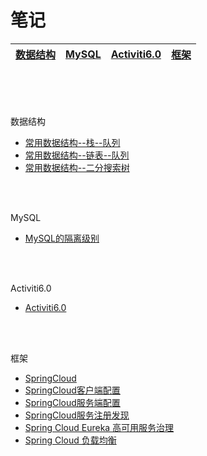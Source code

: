 # 笔记
[数据结构](#dataStructure)|[MySQL](#mysql)|[Activiti6.0](#activiti6.0)|[框架](#框架)
-|-|-|-


<br>
<br>
<br>


<span id="dataStructure">数据结构</span>
* [常用数据结构--栈--队列](https://github.com/xufeifan1992/note/blob/master/MD/Java%E5%9F%BA%E7%A1%80-%E6%95%B0%E6%8D%AE%E7%BB%93%E6%9E%84/%E6%95%B0%E6%8D%AE%E7%BB%93%E6%9E%84-%E6%A0%88-%E9%98%9F%E5%88%97.md)
* [常用数据结构--链表--队列](https://github.com/xufeifan1992/note/blob/master/MD/Java%E5%9F%BA%E7%A1%80-%E6%95%B0%E6%8D%AE%E7%BB%93%E6%9E%84/%E6%95%B0%E6%8D%AE%E7%BB%93%E6%9E%84-%E9%93%BE%E8%A1%A8.md)
* [常用数据结构--二分搜索树](https://github.com/xufeifan1992/note/blob/master/MD/Java%E5%9F%BA%E7%A1%80-%E6%95%B0%E6%8D%AE%E7%BB%93%E6%9E%84/%E6%95%B0%E6%8D%AE%E7%BB%93%E6%9E%84-%E4%BA%8C%E5%88%86%E6%90%9C%E7%B4%A2%E6%A0%91.md)


<br>
<br>

<span id="mysql">MySQL</span>
* [MySQL的隔离级别](https://github.com/xufeifan1992/note/blob/master/MD/MySQL/%E6%95%B0%E6%8D%AE%E5%BA%93%E9%9A%94%E7%A6%BB%E7%BA%A7%E5%88%AB.md)

<br>
<br>

<span id="activiti6.0">Activiti6.0</span>
* [Activiti6.0](https://github.com/xufeifan1992/note/blob/master/MD/activiti/%E5%B7%A5%E4%BD%9C%E6%B5%81-activiti6.0.md)

<br>
<br>

<span id = "框架">框架</span>
* [SpringCloud](https://github.com/xufeifan1992/note/blob/master/MD/%E6%A1%86%E6%9E%B6/SpringCloud.md)
* [SpringCloud客户端配置](https://github.com/xufeifan1992/note/blob/master/MD/%E6%A1%86%E6%9E%B6/Spring%20Cloud%E9%85%8D%E7%BD%AE%E5%AE%A2%E6%88%B7%E7%AB%AF.md)
* [SpringCloud服务端配置](https://github.com/xufeifan1992/note/blob/master/MD/%E6%A1%86%E6%9E%B6/Spring%20Cloud%E9%85%8D%E7%BD%AE%E6%9C%8D%E5%8A%A1%E5%99%A8.md)
* [SpringCloud服务注册发现](https://github.com/xufeifan1992/note/blob/master/MD/%E6%A1%86%E6%9E%B6/Spring%20Cloud%E6%9C%8D%E5%8A%A1%E5%8F%91%E7%8E%B0%E6%B3%A8%E5%86%8C.md)
* [Spring Cloud Eureka 高可用服务治理](https://github.com/xufeifan1992/note/blob/master/MD/%E6%A1%86%E6%9E%B6/Spring%20Cloud%20Eureka%20%E9%AB%98%E5%8F%AF%E7%94%A8%E6%9C%8D%E5%8A%A1%E6%B2%BB%E7%90%86.md)
* [Spring Cloud 负载均衡](https://github.com/xufeifan1992/note/blob/master/MD/%E6%A1%86%E6%9E%B6/Spring%20Cloud%20%E8%B4%9F%E8%BD%BD%E5%9D%87%E8%A1%A1.md)

